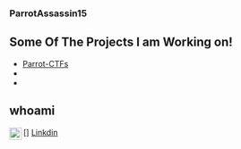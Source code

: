 ### ParrotAssassin15

## Some Of The Projects I am Working on! 

* [Parrot-CTFs](https://github.com/Parrot-CTFs)
* 
* 

## whoami

[<img align="left" alt="linkedin" width="22px" src="https://cdn.jsdelivr.net/npm/simple-icons@v3/icons/linkedin.svg" />] [Linkdin]



<br />
<br />


[Linkdin]: https://www.linkedin.com/in/ryan-wilke-8299b71b2
[Parrot-CTFs]: https://github.com/Parrot-CTFs
